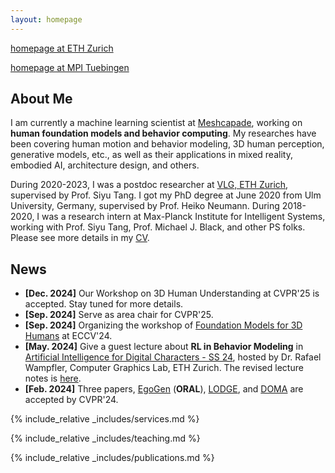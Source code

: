 ```yaml
---
layout: homepage
---
```


[homepage at ETH Zurich](https://vlg.inf.ethz.ch/team/Dr-Yan-Zhang.html)

[homepage at MPI Tuebingen](https://ps.is.mpg.de/~yzhang)



## About Me
I am currently a machine learning scientist at [Meshcapade](https://meshcapade.com/), working on **human foundation models and behavior computing**. 
My researches have been covering human motion and behavior modeling, 3D human perception, generative models, etc., as well as their applications in mixed reality, embodied AI, architecture design, and others. 

During 2020-2023, I was a postdoc researcher at [VLG, ETH Zurich](https://vlg.inf.ethz.ch), supervised by Prof. Siyu Tang. 
I got my PhD degree at June 2020 from Ulm University, Germany, supervised by Prof. Heiko Neumann. 
During 2018-2020, I was a research intern at Max-Planck Institute for Intelligent Systems, working with Prof. Siyu Tang, Prof. Michael J. Black, and other PS folks.
Please see more details in my [CV](assets/files/yanzhang_CV.pdf).

<!-- ## Research Experiences and Interests

- **Computer Vision:** body pose estimation, action understanding, motion and correspondence problem
- **Machine Learning:** deep generative models, reinforcement learning, inverse problem
- **Graphics:** motion capture and behavior synthesis, human-scene interactions, parametric body models, neural rendering
- **Applications:** mixed reality, synthetic data, human-centric simulation, embodied AI, etc. -->


## News
- **[Dec. 2024]** Our Workshop on 3D Human Understanding at CVPR'25 is accepted. Stay tuned for more details.
- **[Sep. 2024]** Serve as area chair for CVPR'25.
- **[Sep. 2024]** Organizing the workshop of [Foundation Models for 3D Humans](https://human-foundation.github.io/workshop-eccv-2024/) at ECCV'24.
- **[May. 2024]** Give a guest lecture about **RL in Behavior Modeling** in [Artificial Intelligence for Digital Characters - SS 24](https://cgl.ethz.ch/teaching/aichar24/home.php), hosted by Dr. Rafael Wampfler, Computer Graphics Lab, ETH Zurich. The revised lecture notes is [here]().
- **[Feb. 2024]** Three papers, [EgoGen](https://ego-gen.github.io) (**ORAL**), [LODGE](https://li-ronghui.github.io/lodge), and [DOMA](https://yz-cnsdqz.github.io/eigenmotion/DOMA/) are accepted by CVPR'24. 

{% include_relative _includes/services.md %}

{% include_relative _includes/teaching.md %}

{% include_relative _includes/publications.md %}

